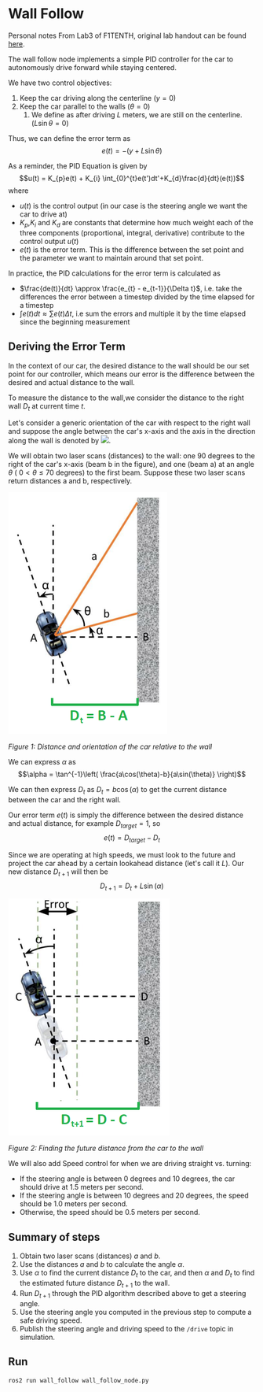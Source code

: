 # Wall Follow 
Personal notes From Lab3 of F1TENTH, original lab handout can be found [here](https://github.com/f1tenth/f1tenth_labs/blob/S2023/lab3/latex/lab3.pdf).

The wall follow node implements a simple PID controller for the car to autonomously drive forward while staying centered.

We have two control objectives:
1. Keep the car driving along the centerline ($y = 0$)
2. Keep the car parallel to the walls ($\theta = 0$)
	1. We define as after driving $L$ meters, we are still on the centerline. ($L\sin\theta = 0$)

Thus, we can define the error term as  
$$e(t) = -(y + L\sin\theta)$$



As a reminder, the PID Equation is given by
$$u(t) = K_{p}e(t) + K_{i} \int_{0}^{t}e(t')dt'+K_{d}\frac{d}{dt}(e(t))$$
where 
- $u(t)$ is the control output (in our case is the steering angle we want the car to drive at)
- $K_{p}$,$K_{i}$ and $K_{d}$ are constants that determine how much weight each of the three components (proportional, integral, derivative) contribute to the control output $u(t)$
- $e(t)$ is the error term. This is the difference between the set point and the parameter we want to maintain around that set point.


In practice, the PID calculations for the error term is calculated as
- $\frac{de(t)}{dt} \approx \frac{e_{t} - e_{t-1}}{\Delta t}$, i.e. take the differences the error between a timestep divided by the time elapsed for a timestep
- $\int{e(t)}{dt} \approx \sum\limits{e(t) }{\Delta t}$, i.e sum the errors and multiple it by the time elapsed since the beginning measurement

## Deriving the Error Term
In the context of our car, the desired distance to the wall should be our set point for our controller, which means our error is the difference between the desired and actual distance to the wall. 

To measure the distance to the wall,we consider the distance to the right wall $D_t$ at current time $t$.

Let's consider a generic orientation of the car with respect to the right wall and suppose the angle between the car's x-axis and the axis in the direction along the wall is denoted by ![](https://latex.codecogs.com/svg.latex?\alpha). 

We will obtain two laser scans (distances) to the wall: one 90 degrees to the right of the car's x-axis (beam b in the figure), and one (beam a) at an angle $\theta$ ( $0 < \theta \leq 70$  degrees) to the first beam. Suppose these two laser scans return distances a and b, respectively.

![fig1](img/wall_following_lab_figure_1.png)

*Figure 1: Distance and orientation of the car relative to the wall*

We can express $\alpha$ as 
$$\alpha = \tan^{-1}\left( \frac{a\cos(\theta)-b}{a\sin(\theta)} \right)$$


We can then express $D_t$ as  $D_t = b\cos(\alpha)$ to get the current distance between the car and the right wall. 

Our error term $e(t)$ is simply the difference between the desired distance and actual distance, for example $D_{target} = 1$, so 
$$e(t)= D_{target} - D_t$$

	
Since we are operating at high speeds, we must look to the future and project the car ahead by a certain lookahead distance (let's call it $L$). Our new distance $D_{t+1}$ will then be
$$D_{t+1} = D_t + L\sin(\alpha)$$


![fig1](img/wall_following_lab_figure_2.png)

*Figure 2: Finding the future distance from the car to the wall*

We will also add Speed control for when we are driving straight vs. turning:
- If the steering angle is between 0 degrees and 10 degrees, the car should drive at 1.5 meters per second.
- If the steering angle is between 10 degrees and 20 degrees, the speed should be 1.0 meters per second.
- Otherwise, the speed should be 0.5 meters per second.

## Summary of steps
1. Obtain two laser scans (distances) $a$ and $b$.
2. Use the distances $a$ and $b$ to calculate the angle $\alpha$.
3. Use $\alpha$ to find the current distance $D_t$ to the car, and then $\alpha$ and $D_t$ to find the estimated future distance $D_{t+1}$ to the wall.
4. Run $D_{t+1}$ through the PID algorithm described above to get a steering angle.
5. Use the steering angle you computed in the previous step to compute a safe driving speed.
6. Publish the steering angle and driving speed to the `/drive` topic in simulation.


## Run
```
ros2 run wall_follow wall_follow_node.py
```
